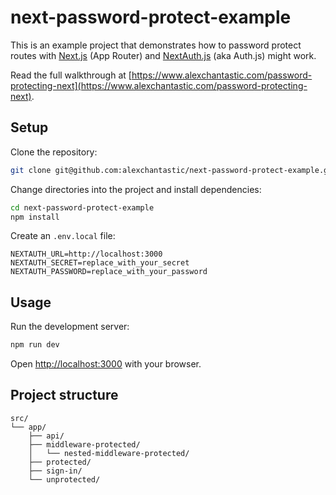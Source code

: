 # next-password-protect-example

This is an example project that demonstrates how to password protect routes with [Next.js](https://nextjs.org/) (App Router) and [NextAuth.js](https://next-auth.js.org/) (aka Auth.js) might work.

Read the full walkthrough at [https://www.alexchantastic.com/password-protecting-next](https://www.alexchantastic.com/password-protecting-next).

## Setup

Clone the repository:

```sh
git clone git@github.com:alexchantastic/next-password-protect-example.git
```

Change directories into the project and install dependencies:

```sh
cd next-password-protect-example
npm install
```

Create an `.env.local` file:

```
NEXTAUTH_URL=http://localhost:3000
NEXTAUTH_SECRET=replace_with_your_secret
NEXTAUTH_PASSWORD=replace_with_your_password
```

## Usage

Run the development server:

```sh
npm run dev
```

Open [http://localhost:3000](http://localhost:3000) with your browser.

## Project structure

```
src/
└── app/
    ├── api/
    ├── middleware-protected/
    │   └── nested-middleware-protected/
    ├── protected/
    ├── sign-in/
    └── unprotected/
```